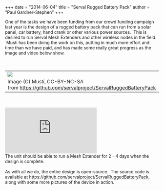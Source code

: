 +++
date = "2014-06-04"
title = "Serval Rugged Battery Pack"
author = "Paul Gardner-Stephen"
+++

<div class="post-body entry-content" id="post-body-8852154486291687092" itemprop="description articleBody">
One of the tasks we have been funding from our crowd funding campaign last year is the design of a rugged battery pack that can run from a solar panel, car battery, hand crank or other various power sources.  This is desired to run Serval Mesh Extenders and other wireless nodes in the field.  Musti has been doing the work on this, putting in much more effort and time than we have paid, and has made some really great progress as the image and video below show.<br/>
<br/>
<br/>
<table align="center" cellpadding="0" cellspacing="0" class="tr-caption-container"><tbody>
<tr><td><a href="http://2.bp.blogspot.com/-tk1JsuBtH4c/U4_mTUBtoXI/AAAAAAAAB80/nmP1ab8Dixw/s1600/rugged-battery-pack-prototype-with-mesh-extender-on-tree.jpeg"><img src="http://2.bp.blogspot.com/-tk1JsuBtH4c/U4_mTUBtoXI/AAAAAAAAB80/nmP1ab8Dixw/s1600/rugged-battery-pack-prototype-with-mesh-extender-on-tree.jpeg"/></a></td></tr>
<tr><td class="tr-caption">Image (C) Musti, CC-BY-NC-SA from <a href="https://github.com/servalproject/ServalRuggedBatteryPack">https://github.com/servalproject/ServalRuggedBatteryPack</a></td></tr>
</tbody></table>
<br/>
<br/>

<iframe allowfullscreen="allowFullScreen" frameborder="0" mozallowfullscreen="mozallowfullscreen" src="https://www.youtube.com/embed/grq9SKjXN7U?feature=player_embedded" webkitallowfullscreen="webkitallowfullscreen"></iframe>
<br/>
The unit should be able to run a Mesh Extender for 2 - 4 days when the design is complete.<br/>
<br/>
As with all we do, the entire design is open-source.  The source code is available at <a href="https://github.com/servalproject/ServalRuggedBatteryPack">https://github.com/servalproject/ServalRuggedBatteryPack</a>, along with some more pictures of the device in action.<br/>
<br/>

<br/>
<br/>
<div></div>
</div>